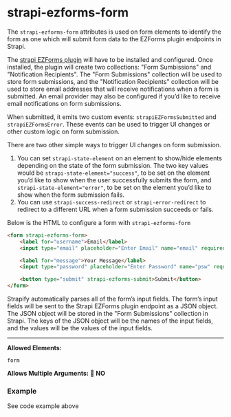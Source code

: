 # strapi-ezforms-form

The `strapi-ezforms-form` attributes is used on form elements to identify the form as one which will submit form data to the EZForms plugin endpoints in Strapi.

The [strapi EZForms plugin](https://market.strapi.io/plugins/strapi-plugin-ezforms) will have to be installed and configured. Once installed, the plugin will create two collections: "Form Sumbissions" and "Notification Recipients". The "Form Submissions" collection will be used to store form submissions, and the "Notification Recipients" collection will be used to store email addresses that will receive notifications when a form is submitted.  An email provider may also be configured if you’d like to receive email notifications on form submissions.

When submitted, it emits two custom events: `strapiEZFormsSubmitted` and `strapiEZFormsError`. These events can be used to trigger UI changes or other custom logic on form submission.

There are two other simple ways to trigger UI changes on form submission.

1. You can set `strapi-state-element` on an element to show/hide elements depending on the state of the form submission. The two key values would be `strapi-state-element="success"`, to be set on the element you’d like to show when the user successfully submits the form, and `strapi-state-element="error"`, to be set on the element you’d like to show when the form submission fails.
2. You can use `strapi-success-redirect` or `strapi-error-redirect` to redirect to a different URL when a form submission succeeds or fails.

Below is the HTML to configure a form with `strapi-ezforms-form`

```html
<form strapi-ezforms-form>
	<label for="username">Email</label>
	<input type="email" placeholder="Enter Email" name="email" required />

	<label for="message">Your Message</label>
	<input type="password" placeholder="Enter Password" name="psw" required />

	<button type="submit" strapi-ezforms-submit>Submit</button>
</form>
```

Strapify automatically parses all of the form’s input fields.  The form’s input fields will be sent to the Strapi EZForms plugin endpoint as a JSON object.  The JSON object will be stored in the "Form Submissions" collection in Strapi.  The keys of the JSON object will be the names of the input fields, and the values will be the values of the input fields.

---

**Allowed Elements:**

`form`

**Allows Multiple Arguments:** 🚫 **NO**

### Example

See code example above
